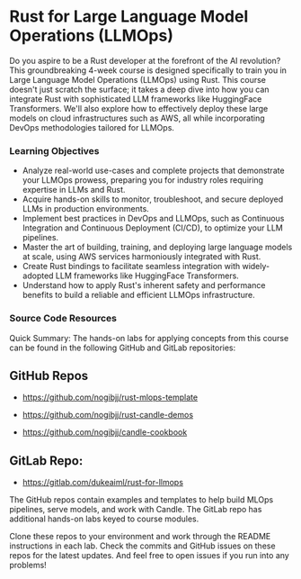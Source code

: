 # Rust for Large Language Model Operations (LLMOps)
Do you aspire to be a Rust developer at the forefront of the AI revolution? This groundbreaking 4-week course is designed specifically to train you in Large Language Model Operations (LLMOps) using Rust. This course doesn't just scratch the surface; it takes a deep dive into how you can integrate Rust with sophisticated LLM frameworks like HuggingFace Transformers. We'll also explore how to effectively deploy these large models on cloud infrastructures such as AWS, all while incorporating DevOps methodologies tailored for LLMOps.

### Learning Objectives
- Analyze real-world use-cases and complete projects that demonstrate your LLMOps prowess, preparing you for industry roles requiring expertise in LLMs and Rust.
- Acquire hands-on skills to monitor, troubleshoot, and secure deployed LLMs in production environments.
- Implement best practices in DevOps and LLMOps, such as Continuous Integration and Continuous Deployment (CI/CD), to optimize your LLM pipelines.
- Master the art of building, training, and deploying large language models at scale, using AWS services harmoniously integrated with Rust.
- Create Rust bindings to facilitate seamless integration with widely-adopted LLM frameworks like HuggingFace Transformers.
- Understand how to apply Rust's inherent safety and performance benefits to build a reliable and efficient LLMOps infrastructure.

### Source Code Resources
Quick Summary: The hands-on labs for applying concepts from this course can be found in the following GitHub and GitLab repositories:

## GitHub Repos

- https://github.com/nogibjj/rust-mlops-template

- https://github.com/nogibjj/rust-candle-demos

- https://github.com/nogibjj/candle-cookbook

## GitLab Repo:

- https://gitlab.com/dukeaiml/rust-for-llmops

The GitHub repos contain examples and templates to help build MLOps pipelines, serve models, and work with Candle. The GitLab repo has additional hands-on labs keyed to course modules.

Clone these repos to your environment and work through the README instructions in each lab. Check the commits and GitHub issues on these repos for the latest updates. And feel free to open issues if you run into any problems!